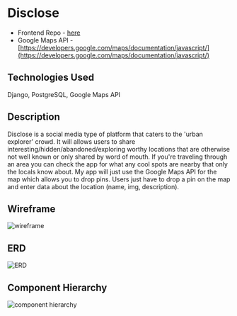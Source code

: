 # Disclose
- Frontend Repo - [here](https://github.com/JCollinJones25/disclose-react)
- Google Maps API - [https://developers.google.com/maps/documentation/javascript/](https://developers.google.com/maps/documentation/javascript/)

## Technologies Used
Django, PostgreSQL, Google Maps API

## Description
Disclose is a social media type of platform that caters to the 'urban explorer' crowd. It will allows users to share interesting/hidden/abandoned/exploring worthy locations that are otherwise not well known or only shared by word of mouth. If you're traveling through an area you can check the app for what any cool spots are nearby that only the locals know about. My app will just use the Google Maps API for the map which allows you to drop pins. Users just have to drop a pin on the map and enter data about the location (name, img, description).


## Wireframe
![wireframe](https://github.com/JCollinJones25/disclose/blob/main/images/wireframe.png?raw=true)


## ERD
![ERD](https://github.com/JCollinJones25/disclose/blob/main/images/ERD.png?raw=true)


## Component Hierarchy
![component hierarchy](https://github.com/JCollinJones25/disclose/blob/main/images/comp_hierarchy.png?raw=true)
